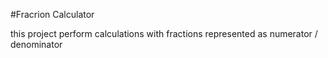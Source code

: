 #Fracrion Calculator

this project perform calculations with fractions represented as numerator / denominator
